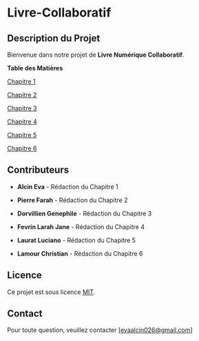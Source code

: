 # Livre-Collaboratif
## **Description du Projet**

Bienvenue dans notre projet de **Livre Numérique Collaboratif**.

**Table des Matières**

 [Chapitre 1](histoire.md)

 [Chapitre 2](histoire.md)

 [Chapitre 3](histoire.md)

 [Chapitre 4](histoire.md)

 [Chapitre 5 ](histoire.md)

 [Chapitre 6](histoire.md)

## **Contributeurs**

- **Alcin Eva** - Rédaction du Chapitre 1

- **Pierre Farah** - Rédaction du Chapitre 2

- **Dorvillien Genephile** - Rédaction du Chapitre 3

 - **Fevrin Larah Jane** - Rédaction du Chapitre 4

- **Laurat Luciano** - Rédaction du Chapitre 5

- **Lamour Christian** - Rédaction du Chapitre 6

## **Licence**
Ce projet est sous licence [MIT](LICENSE).

## **Contact**
Pour toute question, veuillez contacter [evaalcin026@gmail.com]
